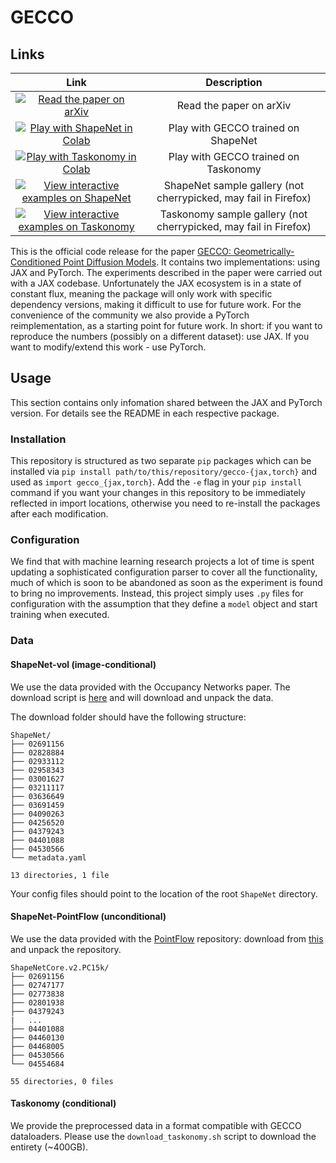 # GECCO

## Links

| Link | Description|
|:-:|:----:|
|[![Read the paper on arXiv](https://img.shields.io/badge/arXiv-2303.05916-f9f107.svg)](https://arxiv.org/abs/2303.05916) | Read the paper on arXiv |
|[![Play with ShapeNet in Colab](https://colab.research.google.com/assets/colab-badge.svg)](https://colab.research.google.com/drive/1oOhKIElzU5Db5-JwJoXVI3WblHmAKdE8?usp=sharing)  | Play with GECCO trained on ShapeNet|
|[![Play with Taskonomy in Colab](https://colab.research.google.com/assets/colab-badge.svg)](https://colab.research.google.com/drive/12D_-OIzsthRMlil63JI_LXTyvdEN4OoJ?usp=sharing) | Play with GECCO trained on Taskonomy|
|[![View interactive examples on ShapeNet](https://img.shields.io/badge/interactive-gallery-blue)](../assets/gecco-demo/shapenet-vol.html) | ShapeNet sample gallery (not cherrypicked, may fail in Firefox) |
|[![View interactive examples on Taskonomy](https://img.shields.io/badge/interactive-gallery-blue)](../assets/gecco-demo/taskonomy.html) | Taskonomy sample gallery (not cherrypicked, may fail in Firefox) |


This is the official code release for the paper [GECCO: Geometrically-Conditioned Point Diffusion Models](https://arxiv.org/abs/2303.05916). It contains two implementations: using JAX and PyTorch. The experiments described in the paper were carried out with a JAX codebase. Unfortunately the JAX ecosystem is in a state of constant flux, meaning the package will only work with specific dependency versions, making it difficult to use for future work. For the convenience of the community we also provide a PyTorch reimplementation, as a starting point for future work. In short: if you want to reproduce the numbers (possibly on a different dataset): use JAX. If you want to modify/extend this work - use PyTorch.

## Usage
This section contains only infomation shared between the JAX and PyTorch version. For details see the README in each respective package.

### Installation
This repository is structured as two separate `pip` packages which can be installed via `pip install path/to/this/repository/gecco-{jax,torch}` and used as `import gecco_{jax,torch}`. Add the `-e` flag in your `pip install` command if you want your changes in this repository to be immediately reflected in import locations, otherwise you need to re-install the packages after each modification.

### Configuration
We find that with machine learning research projects a lot of time is spent updating a sophisticated configuration parser to cover all the functionality, much of which is soon to be abandoned as soon as the experiment is found to bring no improvements. Instead, this project simply uses `.py` files for configuration with the assumption that they define a `model` object and start training when executed.

### Data
#### ShapeNet-vol (image-conditional)
We use the data provided with the Occupancy Networks paper. The download script is [here](https://github.com/autonomousvision/occupancy_networks/blob/406f79468fb8b57b3e76816aaa73b1915c53ad22/scripts/download_data.sh) and will download and unpack the data.

The download folder should have the following structure:
```
ShapeNet/
├── 02691156
├── 02828884
├── 02933112
├── 02958343
├── 03001627
├── 03211117
├── 03636649
├── 03691459
├── 04090263
├── 04256520
├── 04379243
├── 04401088
├── 04530566
└── metadata.yaml

13 directories, 1 file
```
Your config files should point to the location of the root `ShapeNet` directory.

#### ShapeNet-PointFlow (unconditional)
We use the data provided with the [PointFlow](https://github.com/stevenygd/PointFlow#dataset) repository: download from [this](https://drive.google.com/drive/folders/1G0rf-6HSHoTll6aH7voh-dXj6hCRhSAQ?usp=sharing) and unpack the repository.

```
ShapeNetCore.v2.PC15k/
├── 02691156
├── 02747177
├── 02773838
├── 02801938
├── 04379243
|   ...
├── 04401088
├── 04460130
├── 04468005
├── 04530566
└── 04554684

55 directories, 0 files
```

#### Taskonomy (conditional)
We provide the preprocessed data in a format compatible with GECCO dataloaders. Please use the `download_taskonomy.sh` script to download the entirety (~400GB).